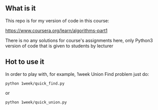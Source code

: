 ## What is it

This repo is for my version of code in this course:

https://www.coursera.org/learn/algorithms-part1

There is no any solutions for course's assignments here, only Python3 version of code
that is given to students by lecturer

## Hot to use it

In order to play with, for example, 1week Union Find problem just do:

`python 1week/quick_find.py`

or

`python 1week/quick_union.py`